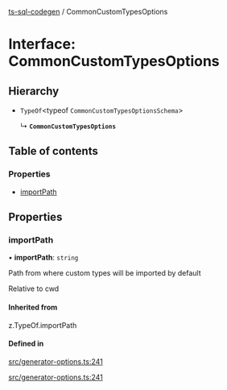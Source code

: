 [ts-sql-codegen](../README.md) / CommonCustomTypesOptions

# Interface: CommonCustomTypesOptions

## Hierarchy

- `TypeOf`<typeof `CommonCustomTypesOptionsSchema`\>

  ↳ **`CommonCustomTypesOptions`**

## Table of contents

### Properties

- [importPath](CommonCustomTypesOptions.md#importpath)

## Properties

### importPath

• **importPath**: `string`

Path from where custom types will be imported by default

Relative to cwd

#### Inherited from

z.TypeOf.importPath

#### Defined in

[src/generator-options.ts:241](https://github.com/lorefnon/ts-sql-codegen/blob/8ae7772/src/generator-options.ts#L241)

[src/generator-options.ts:241](https://github.com/lorefnon/ts-sql-codegen/blob/8ae7772/src/generator-options.ts#L241)
